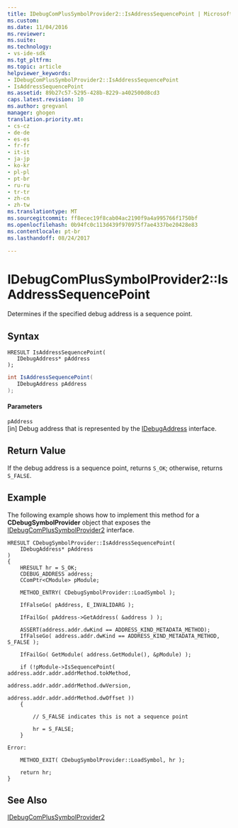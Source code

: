```yaml
---
title: IDebugComPlusSymbolProvider2::IsAddressSequencePoint | Microsoft Docs
ms.custom: 
ms.date: 11/04/2016
ms.reviewer: 
ms.suite: 
ms.technology:
- vs-ide-sdk
ms.tgt_pltfrm: 
ms.topic: article
helpviewer_keywords:
- IDebugComPlusSymbolProvider2::IsAddressSequencePoint
- IsAddressSequencePoint
ms.assetid: 89b27c57-5295-428b-8229-a402500d8cd3
caps.latest.revision: 10
ms.author: gregvanl
manager: ghogen
translation.priority.mt:
- cs-cz
- de-de
- es-es
- fr-fr
- it-it
- ja-jp
- ko-kr
- pl-pl
- pt-br
- ru-ru
- tr-tr
- zh-cn
- zh-tw
ms.translationtype: MT
ms.sourcegitcommit: ff8ecec19f8cab04ac2190f9a4a995766f1750bf
ms.openlocfilehash: 0b94fc0c113d439f970975f7ae4337be20428e83
ms.contentlocale: pt-br
ms.lasthandoff: 08/24/2017

---
```

# <a name="idebugcomplussymbolprovider2isaddresssequencepoint"></a>IDebugComPlusSymbolProvider2::IsAddressSequencePoint
Determines if the specified debug address is a sequence point.  
  
## <a name="syntax"></a>Syntax  
  
```cpp#  
HRESULT IsAddressSequencePoint(  
   IDebugAddress* pAddress  
);  
```  
  
```cs  
int IsAddressSequencePoint(  
   IDebugAddress pAddress  
);  
```  
  
#### <a name="parameters"></a>Parameters  
 `pAddress`  
 [in] Debug address that is represented by the [IDebugAddress](../../../extensibility/debugger/reference/idebugaddress.md) interface.  
  
## <a name="return-value"></a>Return Value  
 If the debug address is a sequence point, returns `S_OK`; otherwise, returns `S_FALSE`.  
  
## <a name="example"></a>Example  
 The following example shows how to implement this method for a **CDebugSymbolProvider** object that exposes the [IDebugComPlusSymbolProvider2](../../../extensibility/debugger/reference/idebugcomplussymbolprovider2.md) interface.  
  
```cpp#  
HRESULT CDebugSymbolProvider::IsAddressSequencePoint(  
    IDebugAddress* pAddress  
)  
{  
    HRESULT hr = S_OK;  
    CDEBUG_ADDRESS address;  
    CComPtr<CModule> pModule;  
  
    METHOD_ENTRY( CDebugSymbolProvider::LoadSymbol );  
  
    IfFalseGo( pAddress, E_INVALIDARG );  
  
    IfFailGo( pAddress->GetAddress( &address ) );  
  
    ASSERT(address.addr.dwKind == ADDRESS_KIND_METADATA_METHOD);  
    IfFalseGo( address.addr.dwKind == ADDRESS_KIND_METADATA_METHOD, S_FALSE );  
  
    IfFailGo( GetModule( address.GetModule(), &pModule) );  
  
    if (!pModule->IsSequencePoint( address.addr.addr.addrMethod.tokMethod,  
                                   address.addr.addr.addrMethod.dwVersion,  
                                   address.addr.addr.addrMethod.dwOffset ))  
    {  
  
        // S_FALSE indicates this is not a sequence point  
  
        hr = S_FALSE;  
    }  
  
Error:  
  
    METHOD_EXIT( CDebugSymbolProvider::LoadSymbol, hr );  
  
    return hr;  
}  
```  
  
## <a name="see-also"></a>See Also  
 [IDebugComPlusSymbolProvider2](../../../extensibility/debugger/reference/idebugcomplussymbolprovider2.md)
